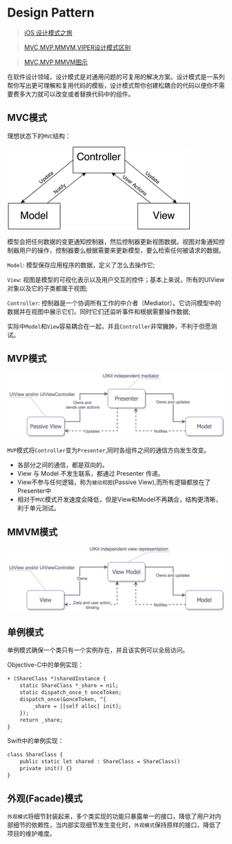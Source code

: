 # Design Pattern

> [iOS 设计模式之旅](https://github.com/skyming/Trip-to-iOS-Design-Patterns)

> [MVC,MVP,MMVM,VIPER设计模式区别](http://www.jianshu.com/p/b849c6972216)

> [MVC,MVP,MMVM图示](http://www.ruanyifeng.com/blog/2015/02/mvcmvp_mvvm.html)

在软件设计领域，设计模式是对通用问题的可复用的解决方案。设计模式是一系列帮你写出更可理解和复用代码的模板，设计模式帮你创建松耦合的代码以便你不需要费多大力就可以改变或者替换代码中的组件。

## MVC模式
理想状态下的`MVC`结构：

![mvc_struct](./IMG/mvc_struct.png)

模型会把任何数据的变更通知控制器，然后控制器更新视图数据。视图对象通知控制器用户的操作，控制器要么根据需要来更新模型，要么检索任何被请求的数据。

`Model`: 模型保存应用程序的数据，定义了怎么去操作它;

`View`: 视图是模型的可视化表示以及用户交互的控件；基本上来说，所有的UIView对象以及它的子类都属于视图;

`Controller`: 控制器是一个协调所有工作的中介者（Mediator）。它访问模型中的数据并在视图中展示它们，同时它们还监听事件和根据需要操作数据;

实际中`Model`和`View`容易耦合在一起，并且`Controller`非常臃肿，不利于但愿测试。

## MVP模式

![mvp_struct](./IMG/mvp_struct.png)

`MVP`模式将`Controller`变为`Presenter`,同时各组件之间的通信方向发生改变。

- 各部分之间的通信，都是双向的。
- View 与 Model 不发生联系，都通过 Presenter 传递。
- View不参与任何逻辑，称为`被动视图`(Passive View),而所有逻辑都放在了Presenter中
- 相对于`MVC`模式开发速度会降低，但是View和Model不再耦合，结构更清晰，利于单元测试。

## MMVM模式

![mmvm_struct](./IMG/mmvm_struct.png)

## 单例模式

单例模式确保一个类只有一个实例存在，并且该实例可以全局访问。

Objective-C中的单例实现：

```
+ (ShareClass *)sharedInstance {
    static ShareClass *_share = nil;
    static dispatch_once_t onceToken;
    dispatch_once(&onceToken, ^{
        _share = [[self alloc] init];
    });
    return _share;
}
```

Swift中的单例实现：

```
class ShareClass {
    public static let shared : ShareClass = ShareClass()
    private init() {}
}
```

## 外观(Facade)模式

`外观模式`将细节封装起来，多个类实现的功能只暴露单一的接口，降低了用户对内部细节的依赖性，当内部实现细节发生变化时，`外观模式`保持原样的接口，降低了项目的维护难度。
